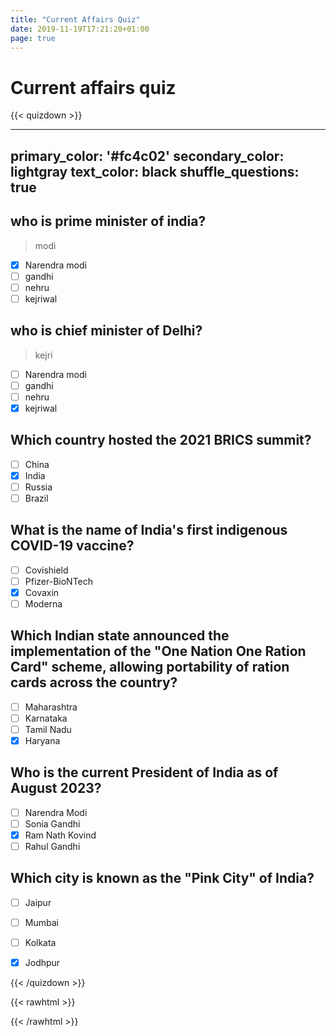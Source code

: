 ```yaml
---
title: "Current Affairs Quiz"
date: 2019-11-19T17:21:20+01:00
page: true
---
```


# Current affairs quiz

{{< quizdown >}}

---
primary_color: '#fc4c02'
secondary_color: lightgray
text_color: black
shuffle_questions: true
---

## who is prime minister of india?

> modi

- [x] Narendra modi
- [ ] gandhi
- [ ] nehru
- [ ] kejriwal

## who is chief minister of Delhi?

> kejri

- [ ] Narendra modi
- [ ] gandhi
- [ ] nehru
- [x] kejriwal

## Which country hosted the 2021 BRICS summit?

- [ ] China
- [x] India
- [ ] Russia
- [ ] Brazil

## What is the name of India's first indigenous COVID-19 vaccine?

- [ ] Covishield
- [ ] Pfizer-BioNTech
- [x] Covaxin
- [ ] Moderna

## Which Indian state announced the implementation of the "One Nation One Ration Card" scheme, allowing portability of ration cards across the country?

- [ ] Maharashtra
- [ ] Karnataka
- [ ] Tamil Nadu
- [x] Haryana

## Who is the current President of India as of August 2023?

- [ ] Narendra Modi
- [ ] Sonia Gandhi
- [x] Ram Nath Kovind
- [ ] Rahul Gandhi

## Which city is known as the "Pink City" of India?

- [ ] Jaipur
- [ ] Mumbai
- [ ] Kolkata
- [x] Jodhpur


{{< /quizdown >}}

{{< rawhtml >}}

  <script src="https://cdn.jsdelivr.net/npm/quizdown@latest/public/build/quizdown.js"> </script>
  <script 
      src="https://cdn.jsdelivr.net/npm/quizdown@latest/public/build/extensions/quizdownKatex.js">
  </script>
  <script 
      src="https://cdn.jsdelivr.net/npm/quizdown@latest/public/build/extensions/quizdownHighlight.js">
  </script>
  <script>quizdown.register(quizdownHighlight).register(quizdownKatex).init()</script> 
{{< /rawhtml >}}
